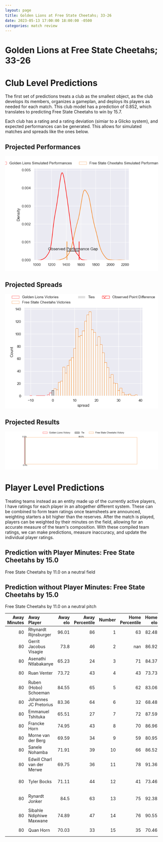 ```yaml
---  
layout: page  
title: Golden Lions at Free State Cheetahs; 33-26  
date: 2023-05-13 17:00:00 18:00:00 -0500  
categories: match review  
---
```

# Golden Lions at Free State Cheetahs; 33-26

# Club Level Predictions


The first set of predictions treats a club as the smallest object, as the club develops its members, organizes a gameplan, and deploys its players as needed for each match. This club model has a prediction of 0.852, which translates to predicting Free State Cheetahs to win by 15.7.

Each club has a rating and a rating deviation (simiar to a Glicko system), and expected performances can be generated. This allows for simulated matches and spreads like the ones below.
## Projected Performances


![Projected Performances](plots/performances_2023-05-13-FreeStateCheetahs-GoldenLions.png)
## Projected Spreads


![Projected Spreads](plots/spreads_2023-05-13-FreeStateCheetahs-GoldenLions.png)
## Projected Results


![Projected Results](plots/resultbar_2023-05-13-FreeStateCheetahs-GoldenLions.png)
# Player Level Predictions


Treating teams instead as an entity made up of the currently active players, I have ratings for each player in an altogether different system. These can be combined to form team ratings once teamsheets are announced, weighting starters a bit higher than the reserves. After the match is played, players can be weighted by their minutes on the field, allowing for an accurate measure of the team's composition. With these compiled team ratings, we can make predictions, measure inaccuracy, and update the individual player ratings.
## Prediction with Player Minutes: Free State Cheetahs by 15.0


Free State Cheetahs by 11.0 on a neutral field
## Prediction without Player Minutes: Free State Cheetahs by 15.0


Free State Cheetahs by 11.0 on a neutral pitch



|   Away Minutes | Away Player                |   Away elo |   Away Percentile |   Number |   Home Percentile |   Home elo | Home Player              |   Home Minutes |
|---------------:|:---------------------------|-----------:|------------------:|---------:|------------------:|-----------:|:-------------------------|---------------:|
|             80 | Rhynardt Rijnsburger       |      96.01 |                86 |        1 |                63 |      82.48 | Schalk Ferreira          |             80 |
|             80 | Gerrit Jacobus Visagie     |      73.8  |                46 |        2 |               nan |      86.92 | Louis van der Westhuizen |             80 |
|             80 | Asenathi Ntlabakanye       |      65.23 |                24 |        3 |                71 |      84.37 | Hencus van Wyk           |             80 |
|             80 | Ruan Venter                |      73.72 |                43 |        4 |                43 |      73.73 | Rynier Mark Bernardo     |             80 |
|             80 | Ruben (Hobo) Schoeman      |      84.55 |                65 |        5 |                62 |      83.06 | Victor Kutlwano Sekekete |             80 |
|             80 | Johannes JC Pretorius      |      83.36 |                64 |        6 |                32 |      68.48 | Gideon van der Merwe     |             80 |
|             80 | Emmanuel Tshituka          |      65.51 |                27 |        7 |                72 |      87.59 | Sibabalo Qoma            |             80 |
|             80 | Francke Horn               |      74.95 |                43 |        8 |                70 |      86.96 | George Cronje            |             80 |
|             80 | Morne van der Berg         |      69.59 |                34 |        9 |                59 |      80.95 | Ruan Pienaar             |             80 |
|             80 | Sanele Nohamba             |      71.91 |                39 |       10 |                66 |      86.52 | Reinhardt Fortuin        |             80 |
|             80 | Edwill Charl van der Merwe |      69.75 |                36 |       11 |                78 |      91.36 | Munier Hartzenberg       |             80 |
|             80 | Tyler Bocks                |      71.11 |                44 |       12 |                41 |      73.46 | Robert Thompson Ebersohn |             80 |
|             80 | Rynardt Jonker             |      84.5  |                63 |       13 |                75 |      92.38 | David Benjamin Brits     |             80 |
|             80 | Sibahle Ndiphiwe Maxwane   |      74.89 |                47 |       14 |                76 |      90.55 | Daniel Kasende Kalepula  |             80 |
|             80 | Quan Horn                  |      70.03 |                33 |       15 |                35 |      70.46 | Evardi Boshoff           |             80 |

